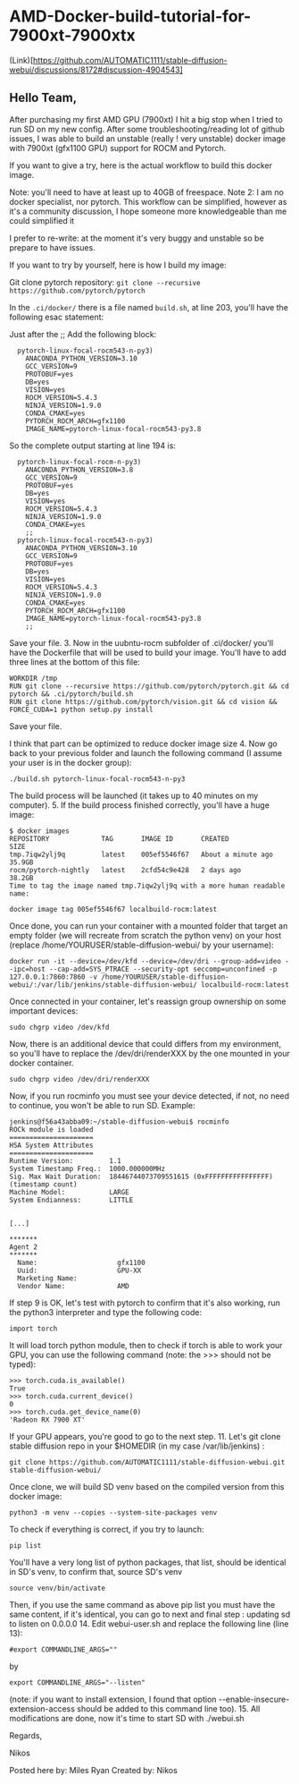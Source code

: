 # AMD-Docker-build-tutorial-for-7900xt-7900xtx

(Link)[https://github.com/AUTOMATIC1111/stable-diffusion-webui/discussions/8172#discussion-4904543]

## Hello Team,

After purchasing my first AMD GPU (7900xt) I hit a big stop when I tried to run SD on my new config. After some troubleshooting/reading lot of github issues, I was able to build an unstable (really ! very unstable) docker image with 7900xt (gfx1100 GPU) support for ROCM and Pytorch.

If you want to give a try, here is the actual workflow to build this docker image.

Note: you'll need to have at least up to 40GB of freespace.
Note 2: I am no docker specialist, nor pytorch. This workflow can be simplified, however as it's a community discussion, I hope someone more knowledgeable than me could simplified it

I prefer to re-write: at the moment it's very buggy and unstable so be prepare to have issues.

If you want to try by yourself, here is how I build my image:

Git clone pytorch repository:
``git clone --recursive https://github.com/pytorch/pytorch``

In the ``.ci/docker/`` there is a file named ``build.sh``, at line 203, you'll have the following esac statement:

Just after the ;; Add the following block:
```
  pytorch-linux-focal-rocm543-n-py3)
    ANACONDA_PYTHON_VERSION=3.10
    GCC_VERSION=9
    PROTOBUF=yes
    DB=yes
    VISION=yes
    ROCM_VERSION=5.4.3
    NINJA_VERSION=1.9.0
    CONDA_CMAKE=yes
    PYTORCH_ROCM_ARCH=gfx1100
    IMAGE_NAME=pytorch-linux-focal-rocm543-py3.8
```
So the complete output starting at line 194 is:
```
  pytorch-linux-focal-rocm-n-py3)
    ANACONDA_PYTHON_VERSION=3.8
    GCC_VERSION=9
    PROTOBUF=yes
    DB=yes
    VISION=yes
    ROCM_VERSION=5.4.3
    NINJA_VERSION=1.9.0
    CONDA_CMAKE=yes
    ;;
  pytorch-linux-focal-rocm543-n-py3)
    ANACONDA_PYTHON_VERSION=3.10
    GCC_VERSION=9
    PROTOBUF=yes
    DB=yes
    VISION=yes
    ROCM_VERSION=5.4.3
    NINJA_VERSION=1.9.0
    CONDA_CMAKE=yes
    PYTORCH_ROCM_ARCH=gfx1100
    IMAGE_NAME=pytorch-linux-focal-rocm543-py3.8
    ;;
```
Save your file.
3. Now in the uubntu-rocm subfolder of .ci/docker/ you'll have the Dockerfile that will be used to build your image. You'll have to add three lines at the bottom of this file:
```
WORKDIR /tmp
RUN git clone --recursive https://github.com/pytorch/pytorch.git && cd pytorch && .ci/pytorch/build.sh
RUN git clone https://github.com/pytorch/vision.git && cd vision && FORCE_CUDA=1 python setup.py install
```
Save your file.

I think that part can be optimized to reduce docker image size
4. Now go back to your previous folder and launch the following command (I assume your user is in the docker group):
```
./build.sh pytorch-linux-focal-rocm543-n-py3
```
The build process will be launched (it takes up to 40 minutes on my computer).
5. If the build process finished correctly, you'll have a huge image:
```
$ docker images
REPOSITORY             TAG       IMAGE ID       CREATED              SIZE
tmp.7iqw2ylj9q         latest    005ef5546f67   About a minute ago   35.9GB
rocm/pytorch-nightly   latest    2cfd54c9e428   2 days ago           38.2GB
Time to tag the image named tmp.7iqw2ylj9q with a more human readable name:
```
```
docker image tag 005ef5546f67 localbuild-rocm:latest
```
Once done, you can run your container with a mounted folder that target an empty folder (we will recreate from scratch the python venv) on your host (replace /home/YOURUSER/stable-diffusion-webui/ by your username):
```
docker run -it --device=/dev/kfd --device=/dev/dri --group-add=video --ipc=host --cap-add=SYS_PTRACE --security-opt seccomp=unconfined -p 127.0.0.1:7860:7860 -v /home/YOURUSER/stable-diffusion-webui/:/var/lib/jenkins/stable-diffusion-webui/ localbuild-rocm:latest
```
Once connected in your container, let's reassign group ownership on some important devices:
```
sudo chgrp video /dev/kfd
```
Now, there is an additional device that could differs from my environment, so you'll have to replace the /dev/dri/renderXXX by the one mounted in your docker container.
```
sudo chgrp video /dev/dri/renderXXX
```
Now, if you run rocminfo you must see your device detected, if not, no need to continue, you won't be able to run SD.
Example:
```
jenkins@f56a43abba09:~/stable-diffusion-webui$ rocminfo
ROCk module is loaded
=====================    
HSA System Attributes    
=====================    
Runtime Version:         1.1
System Timestamp Freq.:  1000.000000MHz
Sig. Max Wait Duration:  18446744073709551615 (0xFFFFFFFFFFFFFFFF) (timestamp count)
Machine Model:           LARGE                              
System Endianness:       LITTLE                             
                      

[...]

*******                  
Agent 2                  
*******                  
  Name:                    gfx1100                            
  Uuid:                    GPU-XX                             
  Marketing Name:                                             
  Vendor Name:             AMD
```
If step 9 is OK, let's test with pytorch to confirm that it's also working, run the python3 interpreter and type the following code:
```
import torch
```
It will load torch python module, then to check if torch is able to work your GPU, you can use the following command (note: the >>> should not be typed):
```
>>> torch.cuda.is_available()
True
>>> torch.cuda.current_device()
0
>>> torch.cuda.get_device_name(0)
'Radeon RX 7900 XT'
```
If your GPU appears, you're good to go to the next step.
11. Let's git clone stable diffusion repo in your $HOMEDIR (in my case /var/lib/jenkins) :
```
git clone https://github.com/AUTOMATIC1111/stable-diffusion-webui.git stable-diffusion-webui/
```
Once clone, we will build SD venv based on the compiled version from this docker image:
```
python3 -m venv --copies --system-site-packages venv
```
To check if everything is correct, if you try to launch:
```
pip list
```
You'll have a very long list of python packages, that list, should be identical in SD's venv, to confirm that, source SD's venv
```
source venv/bin/activate
```
Then, if you use the same command as above pip list you must have the same content, if it's identical, you can go to next and final step : updating sd to listen on 0.0.0.0
14. Edit webui-user.sh and replace the following line (line 13):
```
#export COMMANDLINE_ARGS=""
```
by
```
export COMMANDLINE_ARGS="--listen"
```
(note: if you want to install extension, I found that option  --enable-insecure-extension-access should be added to this command line too).
15. All modifications are done, now it's time to start SD with ./webui.sh

Regards,

Nikos

Posted here by: Miles Ryan
Created by: Nikos
